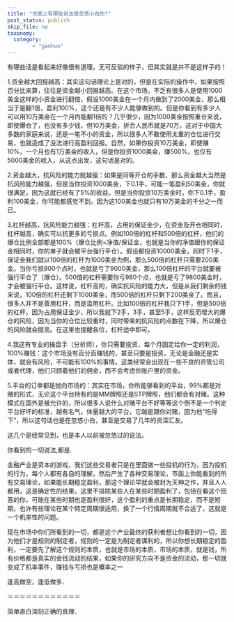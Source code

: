 ```yaml
---
title: "市面上有哪些说法是忽悠小白的?"
post_status: publish
skip_file: no
taxonomy:
  category:
        - "ganhuo"
---
```


有哪些话是看起来好像很有道理，无可反驳的样子，但其实就是并不是这样子的！

1.资金越大回报越高：其实这句话理论上是对的，但是在实际的操作中，如果按照百分比来算，往往是资金越小回报越高。在这个市场，不乏有很多人是使用1000美金这样的小资金进行翻倍，假设1000美金在一个月内做到了2000美金，那么相当于是翻1倍，盈利100%，这个还是有不少人能够做到的。但是你看到有多少人可以用10万美金在一个月内能翻1倍的？几乎很少，因为1000美金按照重仓来说，即使爆仓了，也没有多少钱，但10万美金，折合人民币就是70万，这对于中国大多数的家庭来说，还是一笔不小的资金，所以很多人不敢使用太重的仓位进行交易，也就造成了没法进行高盈利回报。自然，如果你投资10万美金，即使赚10%，一个月也有1万美金的收入，但是你投资1000美金，赚500%，也仅有5000美金的收入，从这点出发，这句话是对的。

2.资金越大，抗风险的能力就越强：如果是同等开仓的手数，那么资金越大当然是抗风险能力越强，但是当你投资1000美金，下0.1手，可能一笔盈利50美金，你就很满足，因为这就已经有了5%的收益。但是当你投资10万美金时，你下0.1手，盈利100美金，你可能都感觉不到。因为这100美金也就只有10万美金的千分之一而已。

3.杠杆越高，抗风险能力越强：杠杆高，占用的保证金少，在资金及开仓相同时，杠杆越高，确实可以抗更多的亏损点。例如100倍的杠杆和500倍的杠杆，他们的爆仓比例全部都是100%（爆仓比例=净值/保证金，也就是当你的净值跟你的保证金相同时，你的单子就会被平台强行平仓）。假设都投资10000美金，同时下1手，保证金我们就以100倍的杠杆为1000美金为例，那么500倍的杠杆只需要200美金。当你亏损900个点时，也就是亏了9000美金，那么100倍杠杆的平台就要被强行平仓了（爆仓）。500倍的杠杆需要你亏980个点，也就是亏了9800美金时，才会被强行平仓。这样说，杠杆高的，确实抗风险的能力大，但是从我们剩余的钱来说，100倍的杠杆还剩下1000美金，而500倍的杠杆只剩下200美金了。而且，很多人并不是善用杠杆，而是滥用杠杆。比如100倍的杠杆我只下1手，但是500倍的杠杆，因为占用保证金少，所以我就下2手，3手，甚至5手，这样反而增大的爆仓的风险，因为当你的仓位比较重时，同时带来的抗风险的点数在下降，所以爆仓的风险就会提高。在这里也提醒各位，杠杆适中即可。

4.我这有专业的操盘手（分析师），你只需要投资，每个月固定给你一定的利润，100%赚钱：这个市场没有百分百赚钱的，甚至只要是投资，无论是金融还是实体，就会有风险，不可能有100%的事情。这类经常会出现在一些不良的资管公司或者代理，他们只顾着他们的佣金，而不会考虑你账户里的资金。

5.平台的订单都是抛向市场的：其实在市场，你所能够看到的平台，99%都是对赌的形式，无论这个平台持有的是MM牌照还是STP牌照，他们都会有对赌。这种模式在国外是被允许的，所以很多人说什么对赌平台不好等等这个倒不是一个判定平台好坏的标准，越有名气，体量越大的平台，它越是跟你对赌，因为他“吃得下”，所以这句话也是在忽悠小白，甚至是交易了几年的资深汇友。

这几个是经常见到，也是本人以前被忽悠过的说法。

你看到的一切说法,都是.

金融​产业是资本的游戏，我们这些交易者只是在里面做一些投机的行为，因为投机的行为，每个人都有各自的理解，然后产生了各种交易理论，市面上你能看到的所有交易理论，如果能长期稳定盈利，那这个理论早就会被封为天神之作，并且人人都用，这是确定性的结果。这里不排除某些人在某些时期盈利了，包括在看这个回答的你，可能在某些时期也是盈利很好，这个盈利的重点是长期稳定，而不是短期，也许有些理论在某个特定周期很适用，换了一个行情周期就不合适了，这就是一个机率性的问题。

现在市场中你们所看到的一切，都是这个产业最终的获利者想让你看到的一切，因为他们才是规则的制定者，规则的一定是为制定者谋利的，所以你想长期稳定的盈利，一定要先了解这个规则的本质，也就是市场的本质，市场的本质，就是钱，所有价格都是真实的金钱流动的结果，如果你的研究方向不是资金的流动，那一切就变成了机率事件，赚钱与亏损也是概率之一​

逢高做空，逢低做多．

＝＝＝＝＝＝＝＝＝＝＝＝

简单直白深刻正确的真理．​
